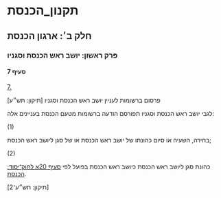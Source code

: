 # תקנון_הכנסת

## חלק ב׳: ארגון הכנסת

### פרק ראשון: יושב ראש הכנסת וסגניו

#### סעיף 7

[7.](https://he.wikisource.org/wiki/%D7%AA%D7%A7%D7%A0%D7%95%D7%9F_%D7%94%D7%9B%D7%A0%D7%A1%D7%AA#%D7%A1%D7%A2%D7%99%D7%A3_7)

פרסום ברשומות לעניין יושב ראש הכנסת וסגניו [תיקון: תש״ע]

לגבי יושב ראש הכנסת וסגניו תפורסם הודעה ברשומות מטעם הכנסת בעניינים אלה:

(1)

בחירה, השעיה או סיום כהונתו של יושב ראש הכנסת או של סגן ליושב ראש הכנסת;

(2)

כהונת סגן ליושב ראש הכנסת כיושב ראש הכנסת בפועל לפי [סעיף 20א לחוק־יסוד: הכנסת](https://he.wikisource.org/wiki/%D7%97%D7%95%D7%A7-%D7%99%D7%A1%D7%95%D7%93:_%D7%94%D7%9B%D7%A0%D7%A1%D7%AA#%D7%A1%D7%A2%D7%99%D7%A3_20%D7%90 "חוק-יסוד: הכנסת").

[תיקון: תש״ע־2]